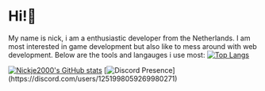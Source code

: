 # Hi!👋
My name is nick, i am a enthusiastic developer from the Netherlands.
I am most interested in game development but also like to mess around with web development.
Below are the tools and langauges i use most:
[![Top Langs](https://github-readme-stats.vercel.app/api/top-langs/?username=nickje2000)](https://github.com/anuraghazra/github-readme-stats)

[![Nickje2000's GitHub stats](https://github-readme-stats.vercel.app/api?username=nickje2000&show_icons=true&theme=radical)](https://github.com/anuraghazra/github-readme-stats)
[![Discord Presence](https://lanyard-profile-readme.vercel.app/api/1251998059269980271?theme=dark&bg=7a0c82&hideBadges=false&animated=false&showDisplayName=true&borderRadius=30px&idleMessage=Not%20doing%20anything%20interesting...)](https://discord.com/users/1251998059269980271)
